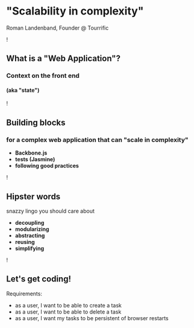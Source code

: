 "Scalability in complexity"
===
Roman Landenband, Founder @ Tourrific

!

What is a "Web Application"?
---
### Context on the front end
#### (aka "state")

!

Building blocks
---

### for a complex web application that can "scale in complexity"

* **Backbone.js**
* **tests (Jasmine)**
* **following good practices**

!

Hipster words
---

snazzy lingo you should care about

* **decoupling**
* **modularizing**
* **abstracting**
* **reusing**
* **simplifying**

!

Let's get coding!
---

Requirements:

* as a user, I want to be able to create a task
* as a user, I want to be able to delete a task
* as a user, I want my tasks to be persistent of browser restarts
